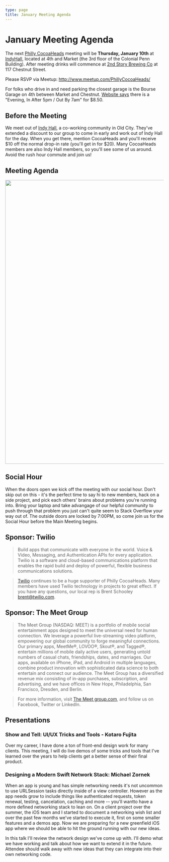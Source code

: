 ```yaml
---
type: page
title: January Meeting Agenda
---
```


# January Meeting Agenda

The next [Philly CocoaHeads][PC] meeting will be **Thursday, January 10th** at [IndyHall][IndyHall], located at 4th and Market (the 3rd floor of the Colonial Penn Building). After meeting drinks will commence at [2nd Story Brewing Co][2nd Story Brewing Co] at 117 Chestnut Street.

[PC]:http://phillycocoa.org
[IndyHall]:https://www.indyhall.org/
[2nd Story Brewing Co]:http://www.2ndstorybrewing.com

Please RSVP via Meetup: <http://www.meetup.com/PhillyCocoaHeads/>

For folks who drive in and need parking the closest garage is the Bourse Garage on 4th between Market and Chestnut. [Website says](https://www.parkme.com/lot/85982/bourse-garage-philadelphia-pa) there is a "Evening, In After 5pm / Out By 7am" for $8.50.

## Before the Meeting
We meet out of <a href="https://www.indyhall.org">Indy Hall</a>, a co-working community in Old City. They've extended a discount to our group to come in early and work out of Indy Hall for the day. When you get there, mention CocoaHeads and you'll receive $10 off the normal drop-in rate (you'll get in for $20). Many CocoaHeads members are also Indy Hall members, so you'll see some of us around. Avoid the rush hour commute and join us!

## Meeting Agenda

<p><img src="/images/agenda.png" width="900px"/></p>

## Social Hour
When the doors open we kick off the meeting with our social hour. Don't skip out on this - it's the perfect time to say hi to new members, hack on a side project, and pick each others' brains about problems you're running into. Bring your laptop and take advangage of our helpful community to push through that problem you just can't quite seem to Stack Overflow your way out of. The outside doors are locked by 7:00PM, so come join us for the Social Hour before the Main Meeting begins.

## Sponsor: Twilio

> Build apps that communicate with everyone in the world. Voice & Video, Messaging, and Authentication APIs for every application. Twilio is a software and cloud-based communications platform that enables the rapid build and deploy of powerful, flexible business communications solutions.

> [Twilio](http://www.twilio.com) continues to be a huge supporter of Philly CocoaHeads. Many members have used Twilio technology in projects to great effect. If you have any questions, our local rep is Brent Schooley <brent@twilio.com>.

## Sponsor: The Meet Group

> The Meet Group (NASDAQ: MEET) is a portfolio of mobile social entertainment apps designed to meet the universal need for human connection. We leverage a powerful live-streaming video platform, empowering our global community to forge meaningful connections. Our primary apps, MeetMe®, LOVOO®, Skout®, and Tagged®, entertain millions of mobile daily active users, generating untold numbers of casual chats, friendships, dates, and marriages. Our apps, available on iPhone, iPad, and Android in multiple languages, combine product innovation with sophisticated data science to both entertain and connect our audience. The Meet Group has a diversified revenue mix consisting of in-app purchases, subscription, and advertising, and we have offices in New Hope, Philadelphia, San Francisco, Dresden, and Berlin. 

> For more information, visit [The Meet group.com](https://www.themeetgroup.com), and follow us on Facebook, Twitter or LinkedIn.

## Presentations
### Show and Tell: UI/UX Tricks and Tools - Kotaro Fujita
Over my career, I have done a ton of front-end design work for many clients. This meeting, I will do live demos of some tricks and tools that I've learned over the years to help clients get a better sense of their final product.

### Designing a Modern Swift Network Stack: Michael Zornek
When an app is young and has simple networking needs it's not uncommon to use URLSession tasks directly inside of a view controller. However as the app needs grow to include things like authenticated requests, token renewal, testing, cancelation, caching and more -- you'll wantto have a more defined networking stack to lean on. On a client project over the summer, the iOS team and I started to document a networking wish list and over the past few months we've started to execute it, first on some smaller features and a demos app. Now we are preparing for a new greenfield iOS app where we should be able to hit the ground running with our new ideas.

In this talk I'll review the network design we've come up with. I'll demo what we have working and talk about how we want to extend it in the future. Attendee should walk away with new ideas that they can integrate into their own networking code.
